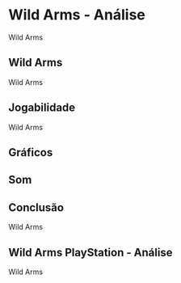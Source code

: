 ---
---

# Wild Arms - Análise

Wild Arms

## Wild Arms

Wild Arms

## Jogabilidade

Wild Arms

## Gráficos


## Som

## Conclusão

Wild Arms

## Wild Arms PlayStation - Análise

Wild Arms

